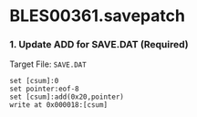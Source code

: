 # BLES00361.savepatch

### 1. Update ADD for SAVE.DAT (Required)

Target File: `SAVE.DAT`

```
set [csum]:0
set pointer:eof-8
set [csum]:add(0x20,pointer)
write at 0x000018:[csum]
```

